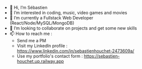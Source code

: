 - 👋 Hi, I’m Sébastien
- 👀 I’m interested in coding, music, video games and movies
- 🌱 I’m currently a Fullstack Web Developer (React/Node/MySQL/MongoDB)
- 💞️ I’m looking to collaborate on projects and get some new skills
- 📫 How to reach me : 
  - Send me a PM
  - Visit my LinkedIn profile : https://www.linkedin.com/in/sebastienhouchet-2473609a/
  - Use my portfolio's contact form : https://sebastien-houchet.up.railway.app

<!---
Fonkarts/Fonkarts is a ✨ special ✨ repository because its `README.md` (this file) appears on your GitHub profile.
You can click the Preview link to take a look at your changes.
--->
